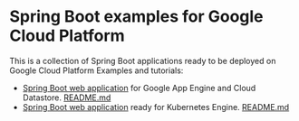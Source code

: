 Spring Boot examples for Google Cloud Platform
==============================================

This is a collection of Spring Boot applications ready to be deployed on Google Cloud Platform
Examples and tutorials:
- [Spring Boot web application](spring-boot-app-engine/) for Google App Engine and Cloud Datastore. [README.md](spring-boot-app-engine/README.md)
- [Spring Boot web application](spring-boot-kubernetes-engine/) ready for Kubernetes Engine. [README.md](spring-boot-kubernetes-engine/README.md)
